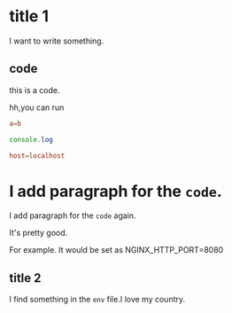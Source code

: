 # title 1

I want to write something.

## code


this is a code.

hh,you can run

```conf
a=b
```

```js
console.log
```

```conf
host=localhost
```

# I add paragraph for the `code`.

I add paragraph for the `code` again.

It's pretty good.

For example. It would be set as NGINX_HTTP_PORT=8080

## title 2

I find something in the `env` file.I love my country.

